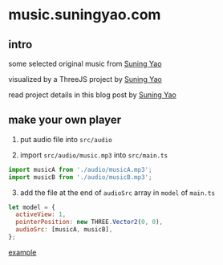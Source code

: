 # music.suningyao.com

## intro

some selected original music from [Suning Yao](https://suningyao.com/)

visualized by a ThreeJS project by [Suning Yao](https://suningyao.com/)

read project details in this blog post by [Suning Yao](https://suningyao.com/)

## make your own player

1. put audio file into `src/audio`

2. import `src/audio/music.mp3` into `src/main.ts`

```js
import musicA from './audio/musicA.mp3';
import musicB from './audio/musicB.mp3';
```

3. add the file at the end of `audioSrc` array in `model` of `main.ts`

```js
let model = {
  activeView: 1,
  pointerPosition: new THREE.Vector2(0, 0),
  audioSrc: [musicA, musicB],
};
```

[example](https://github.com/fewwwww/playlist)
